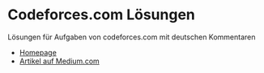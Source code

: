 # Codeforces.com Lösungen
Lösungen für Aufgaben von codeforces.com mit deutschen Kommentaren

- [Homepage](https://stefan-preusler.de)
- [Artikel auf Medium.com](https://medium.com/@stefan.preusler)